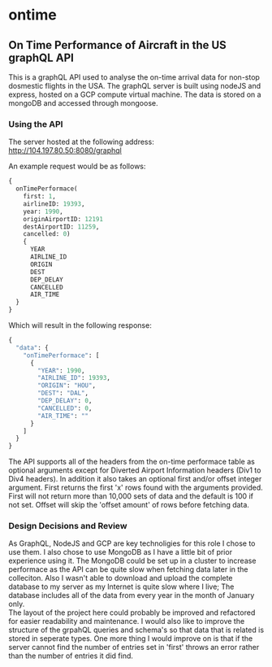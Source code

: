 # ontime
## On Time Performance of Aircraft in the US graphQL API

This is a graphQL API used to analyse the on-time arrival data for non-stop dosmestic flights in the USA. 
The graphQL server is built using nodeJS and express, hosted on a GCP compute virtual machine. The data is stored on a mongoDB 
and accessed through mongoose.  

### Using the API

The server hosted at the following address: http://104.197.80.50:8080/graphql

An example request would be as follows:

``` graphql
{  
  onTimePerformace(  
    first: 1,  
    airlineID: 19393,  
    year: 1990,  
    originAirportID: 12191  
    destAirportID: 11259,  
    cancelled: 0)  
    {  
      YEAR  
      AIRLINE_ID  
      ORIGIN  
      DEST  
      DEP_DELAY  
      CANCELLED  
      AIR_TIME  
  }  
}  
```

Which will result in the following response:

``` graphql
{  
  "data": {  
    "onTimePerformace": [  
      {  
        "YEAR": 1990,  
        "AIRLINE_ID": 19393,  
        "ORIGIN": "HOU",  
        "DEST": "DAL",  
        "DEP_DELAY": 0,  
        "CANCELLED": 0,  
        "AIR_TIME": ""  
      }  
    ]  
  }  
}  
```

The API supports all of the headers from the on-time performace table as optional arguments except 
for Diverted Airport Information headers (Div1 to Div4 headers). In addition it also takes an optional 
first and/or offset integer argument. First returns the first 'x' rows found with the arguments provided. 
First will not return more than 10,000 sets of data and the default is 100 if not set.
Offset will skip the 'offset amount' of rows before fetching data.

### Design Decisions and Review

As GraphQL, NodeJS and GCP are key technoligies for this role I chose to use them. I also chose to use MongoDB 
as I have a little bit of prior experience using it. The MongoDB could be set up in a cluster to increase performace 
as the API can be quite slow when fetching data later in the colleciton. Also I wasn't able to download and upload the complete
database to my server as my Internet is quite slow where I live; The database includes all of the data from every year in the month 
of January only.  
The layout of the project here could probably be improved and refactored for easier readability and maintenance.
I would also like to improve the structure of the grpahQL queries and schema's so that data that is related is stored in seperate types.
One more thing I would improve on is that if the server cannot find the number of entries set in 'first' throws an error rather than the number of entries it did find.


